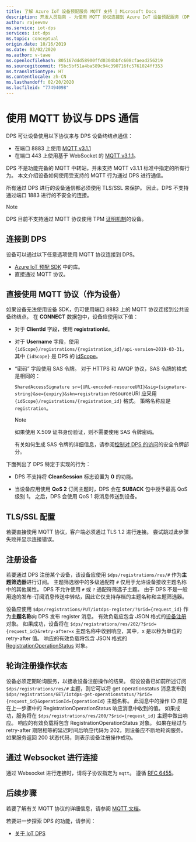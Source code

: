 ```yaml
---
title: 了解 Azure IoT 设备预配服务 MQTT 支持 | Microsoft Docs
description: 开发人员指南 - 为使用 MQTT 协议连接到 Azure IoT 设备预配服务 (DPS) 面向设备的终结点的设备提供支持。
author: rajeevmv
ms.service: iot-dps
services: iot-dps
ms.topic: conceptual
origin.date: 10/16/2019
ms.date: 03/02/2020
ms.author: v-tawe
ms.openlocfilehash: 805167ddd58900ffd0304bbfc608cfaead256219
ms.sourcegitcommit: f5bc5bf51a4ba589c94c390716fc5761024ff353
ms.translationtype: HT
ms.contentlocale: zh-CN
ms.lasthandoff: 02/20/2020
ms.locfileid: "77494098"
---
```

# <a name="communicate-with-your-dps-using-the-mqtt-protocol"></a>使用 MQTT 协议与 DPS 通信

DPS 可让设备使用以下协议来与 DPS 设备终结点通信：

* 在端口 8883 上使用 [MQTT v3.1.1](https://mqtt.org/)
* 在端口 443 上使用基于 WebSocket 的 [MQTT v3.1.1](http://docs.oasis-open.org/mqtt/mqtt/v3.1.1/os/mqtt-v3.1.1-os.html#_Toc398718127)。

DPS 不是功能完备的 MQTT 中转站，并未支持 MQTT v3.1.1 标准中指定的所有行为。 本文介绍设备如何使用受支持的 MQTT 行为通过 DPS 进行通信。

所有通过 DPS 进行的设备通信都必须使用 TLS/SSL 来保护。 因此，DPS 不支持通过端口 1883 进行的不安全的连接。

 > [!NOTE] 
 > DPS 目前不支持通过 MQTT 协议使用 TPM [证明机制](/iot-dps/concepts-device#attestation-mechanism)的设备。

## <a name="connecting-to-dps"></a>连接到 DPS

设备可以通过以下任意选项使用 MQTT 协议连接到 DPS。

* [Azure IoT 预配 SDK](/iot-hub/iot-hub-devguide-sdks#microsoft-azure-provisioning-sdks) 中的库。
* 直接通过 MQTT 协议。

## <a name="using-the-mqtt-protocol-directly-as-a-device"></a>直接使用 MQTT 协议（作为设备）

如果设备无法使用设备 SDK，仍可使用端口 8883 上的 MQTT 协议连接到公共设备终结点。 在 **CONNECT** 数据包中，设备应使用以下值：

* 对于 **ClientId** 字段，使用 **registrationId**。

* 对于 **Username** 字段，使用 `{idScope}/registrations/{registration_id}/api-version=2019-03-31`，其中 `{idScope}` 是 DPS 的 [idScope](/iot-dps/concepts-device#id-scope)。

* “密码”  字段使用 SAS 令牌。 对于 HTTPS 和 AMQP 协议，SAS 令牌的格式是相同的：

  `SharedAccessSignature sr={URL-encoded-resourceURI}&sig={signature-string}&se={expiry}&skn=registration` resourceURI 应采用 `{idScope}/registrations/{registration_id}` 格式。 策略名称应是 `registration`。

  > [!NOTE]
  > 如果使用 X.509 证书身份验证，则不需要使用 SAS 令牌密码。

  有关如何生成 SAS 令牌的详细信息，请参阅[控制对 DPS 的访问](how-to-control-access.md#security-tokens)的安全令牌部分。

下面列出了 DPS 特定于实现的行为：

 * DPS 不支持将 **CleanSession** 标志设置为 **0** 的功能。

 * 当设备应用使用 **QoS 2** 订阅主题时，DPS 会在 **SUBACK** 包中授予最高 QoS 级别 1。 之后，DPS 会使用 QoS 1 将消息传送到设备。

## <a name="tlsssl-configuration"></a>TLS/SSL 配置

若要直接使用 MQTT 协议，客户端必须通过 TLS 1.2 进行连接。  尝试跳过此步骤失败并显示连接错误。


## <a name="registering-a-device"></a>注册设备

若要通过 DPS 注册某个设备，该设备应使用 `$dps/registrations/res/#` 作为**主题筛选器**进行订阅。 主题筛选器中的多级通配符 `#` 仅用于允许设备接收主题名称中的其他属性。 DPS 不允许使用 `#` 或 `?` 通配符筛选子主题。 由于 DPS 不是一般用途的发布-订阅消息传送中转站，因此它仅支持存档的主题名称和主题筛选器。

设备应使用 `$dps/registrations/PUT/iotdps-register/?$rid={request_id}` 作为**主题名称**向 DPS 发布 register 消息。 有效负载应包含 JSON 格式的[设备注册](https://docs.microsoft.com/rest/api/iot-dps/runtimeregistration/registerdevice#deviceregistration)对象。
如果成功，设备将在 `$dps/registrations/res/202/?$rid={request_id}&retry-after=x` 主题名称中收到响应，其中，x 是以秒为单位的 retry-after 值。 响应的有效负载将包含 JSON 格式的 [RegistrationOperationStatus](https://docs.microsoft.com/rest/api/iot-dps/runtimeregistration/registerdevice#registrationoperationstatus) 对象。

## <a name="polling-for-registration-operation-status"></a>轮询注册操作状态

设备必须定期轮询服务，以接收设备注册操作的结果。 假设设备已如前所述订阅 `$dps/registrations/res/#` 主题，则它可以将 get operationstatus 消息发布到 `$dps/registrations/GET/iotdps-get-operationstatus/?$rid={request_id}&operationId={operationId}` 主题名称。 此消息中的操作 ID 应是在上一步骤中的 RegistrationOperationStatus 响应消息中收到的值。 如果成功，服务将在 `$dps/registrations/res/200/?$rid={request_id}` 主题中做出响应。 响应的有效负载将包含 RegistrationOperationStatus 对象。 如果在经过与 retry-after 期限相等的延迟时间后响应代码为 202，则设备应不断地轮询服务。 如果服务返回 200 状态代码，则表示设备注册操作成功。

## <a name="connecting-over-websocket"></a>通过 Websocket 进行连接
通过 Websocket 进行连接时，请将子协议指定为 `mqtt`。 遵循 [RFC 6455](https://tools.ietf.org/html/rfc6455)。

## <a name="next-steps"></a>后续步骤

若要了解有关 MQTT 协议的详细信息，请参阅 [MQTT 文档](https://mqtt.org/documentation)。

若要进一步探索 DPS 的功能，请参阅：

* [关于 IoT DPS](about-iot-dps.md)
